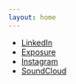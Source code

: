 ```yaml
---
layout: home
---
```


- [LinkedIn](https://www.linkedin.com/in/acornelissen/)
- [Exposure](http://photos.cornelissen.me)
- [Instagram](https://instagram.com/a.l.b.e.r.t.c)
- [SoundCloud](https://soundcloud.com/compl33t)